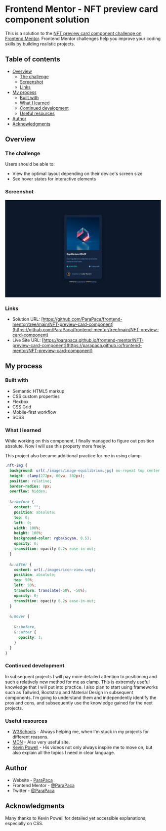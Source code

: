 # Frontend Mentor - NFT preview card component solution

This is a solution to the [NFT preview card component challenge on Frontend Mentor](https://www.frontendmentor.io/challenges/nft-preview-card-component-SbdUL_w0U). Frontend Mentor challenges help you improve your coding skills by building realistic projects. 

## Table of contents

- [Overview](#overview)
  - [The challenge](#the-challenge)
  - [Screenshot](#screenshot)
  - [Links](#links)
- [My process](#my-process)
  - [Built with](#built-with)
  - [What I learned](#what-i-learned)
  - [Continued development](#continued-development)
  - [Useful resources](#useful-resources)
- [Author](#author)
- [Acknowledgments](#acknowledgments)

## Overview

### The challenge

Users should be able to:

- View the optimal layout depending on their device's screen size
- See hover states for interactive elements

### Screenshot

![](./screenshots/screenshot-1.png)

### Links

- Solution URL: [https://github.com/ParaPaca/frontend-mentor/tree/main/NFT-preview-card-component](https://github.com/ParaPaca/frontend-mentor/tree/main/NFT-preview-card-component)
- Live Site URL: [https://parapaca.github.io/frontend-mentor/NFT-preview-card-component](https://parapaca.github.io/frontend-mentor/NFT-preview-card-component)

## My process

### Built with

- Semantic HTML5 markup
- CSS custom properties
- Flexbox
- CSS Grid
- Mobile-first workflow
- SCSS

### What I learned

While working on this component, I finally managed to figure out position absolute. Now I will use this property more freely.

This project also became additional practice for me in using clamp.

```scss
.nft-img {
  background: url(./images/image-equilibrium.jpg) no-repeat top center / 100%;
  height: clamp(272px, 60vw, 302px);
  position: relative;
  border-radius: 8px;
  overflow: hidden;

  &::before {
    content: "";
    position: absolute;
    top: 0;
    left: 0;
    width: 100%;
    height: 100%;
    background-color: rgba($cyan, 0.5);
    opacity: 0;
    transition: opacity 0.2s ease-in-out;
  }

  &::after {
    content: url(./images/icon-view.svg);
    position: absolute;
    top: 50%;
    left: 50%;
    transform: translate(-50%, -50%);
    opacity: 0;
    transition: opacity 0.2s ease-in-out;
  }

  &:hover {

    &::before,
    &::after {
      opacity: 1;
    }
  }
}
```

### Continued development

In subsequent projects I will pay more detailed attention to positioning and such a relatively new method for me as clamp. This is extremely useful knowledge that I will put into practice. I also plan to start using frameworks such as Tailwind, Bootstrap and Material Design in subsequent components. I’m going to understand them and independently identify the pros and cons, and subsequently use the knowledge gained for the next projects.

### Useful resources

- [W3Schools](https://www.w3schools.com/) - Always helping me, when I'm stuck in my projects for different reasons.
- [MDN](https://developer.mozilla.org/en-US/) - Also very useful site.
- [Kevin Powell](https://www.youtube.com/@KevinPowell) - His videos not only always inspire me to move on, but also explain all the topics I need in clear language. 

## Author

- Website - [ParaPaca](https://github.com/ParaPaca)
- Frontend Mentor - [@ParaPaca](https://www.frontendmentor.io/profile/ParaPaca)
- Twitter - [@ParaPaca](https://www.twitter.com/ParaPaca)


## Acknowledgments

Many thanks to Kevin Powell for detailed yet accessible explanations, especially on CSS.

